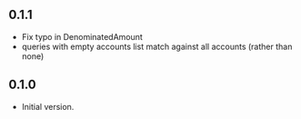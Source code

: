 
## 0.1.1

- Fix typo in DenominatedAmount
- queries with empty accounts list match against all accounts (rather than none)

## 0.1.0

- Initial version.
